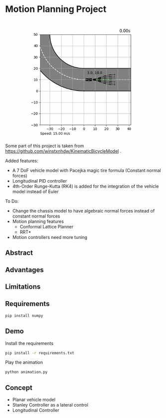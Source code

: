 # Motion Planning Project

<div align="center">
	<img src="resources/animation.gif" />
</div>


Some part of this project is taken from https://github.com/winstxnhdw/KinematicBicycleModel .

Added features:
- A 7 DoF vehicle model with Pacejka magic tire formula (Constant normal forces)
- Longitudinal PID controller
- 4th-Order Runge-Kutta (RK4) is added for the integration of the vehicle model instead of Euler

To Do:
- Change the chassis model to have algebraic normal forces instead of constant normal forces
- Motion planning features
  - Conformal Lattice Planner
  - RRT*
- Motion controllers need more tuning

## Abstract

## Advantages

## Limitations

## Requirements

```bash
pip install numpy
```

## Demo

Install the requirements

```bash
pip install -r requirements.txt
```

Play the animation

```bash
python animation.py
```

## Concept
- Planar vehicle model
- Stanley Controller as a lateral control
- Longitudinal Controller